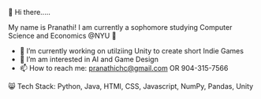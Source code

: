👋 Hi there.....

My name is Pranathi! 
I am currently a sophomore studying Computer Science and Economics @NYU 🔭

- 🥳 I’m currently working on utilziing Unity to create short Indie Games 
- 🌱 I’m am interested in AI and Game Design 
- 📫 How to reach me: pranathichc@gmail.com OR 904-315-7566

😸 Tech Stack: Python, Java, HTMl, CSS, Javascript, NumPy, Pandas, Unity 





